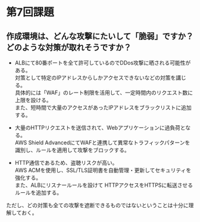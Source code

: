# 第7回課題
## 作成環境は、どんな攻撃にたいして「脆弱」ですか？どのような対策が取れそうですか？

- ALBにて80番ポートを全て許可しているのでDDos攻撃に晒される可能性がある。  
対策として特定のIPアドレスからしかアクセスできないなどの対策を講じる。  
具体的には「WAF」のレート制限を活用して、一定時間内のリクエスト数に上限を設ける。  
また、短時間で大量のアクセスがあったIPアドレスをブラックリストに追加する。  

- 大量のHTTPリクエストを送信されて、Webアプリケーションに過負荷となる。  
AWS Shield AdvancedにてWAFと連携して異常なトラフィックパターンを識別し、ルールを適用して攻撃をブロックする。  

- HTTP通信であるため、盗聴リスクが高い。  
AWS ACMを使用し、SSL/TLS証明書を自動管理・更新してセキュリティを強化する。  
また、ALBにリスナールールを設けて  HTTPアクセスをHTTPSに転送させるルールを追加する。  


ただし、どの対策も全ての攻撃を遮断できるものではないということは十分に理解しておく。
